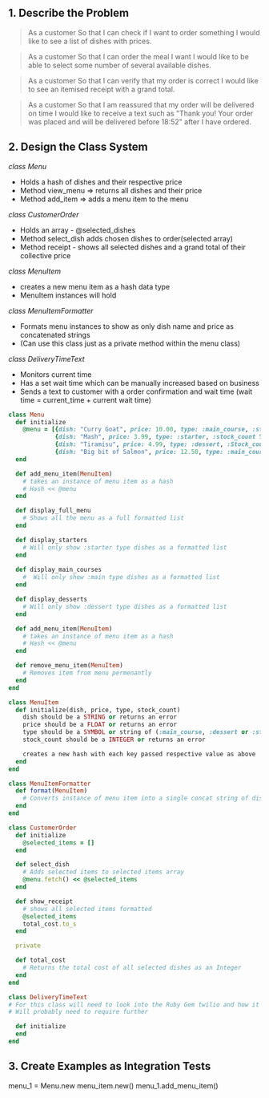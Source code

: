 ## 1. Describe the Problem
> As a customer
> So that I can check if I want to order something
> I would like to see a list of dishes with prices.

> As a customer
> So that I can order the meal I want
> I would like to be able to select some number of several available dishes.

> As a customer
> So that I can verify that my order is correct
> I would like to see an itemised receipt with a grand total.

> As a customer
> So that I am reassured that my order will be delivered on time
> I would like to receive a text such as "Thank you! Your order was placed and will be delivered before 18:52" after I have ordered.

## 2. Design the Class System 

_class Menu_ 
* Holds a hash of dishes and their respective price 
* Method view_menu => returns all dishes and their price
* Method add_item => adds a menu item to the menu

_class CustomerOrder_
* Holds an array - @selected_dishes
* Method select_dish adds chosen dishes to order(selected array)
* Method receipt - shows all selected dishes and a grand total of their collective price

_class MenuItem_
* creates a new menu item as a hash data type 
* MenuItem instances will hold 

_class MenuItemFormatter_
* Formats menu instances to show as only dish name and price as concatenated strings
* (Can use this class just as a private method within the menu class)

_class DeliveryTimeText_
* Monitors current time
* Has a set wait time which can be manually increased based on business
* Sends a text to customer with a order confirmation and wait time (wait time = current_time + current wait time)

```ruby 
class Menu 
  def initialize 
    @menu = [{dish: "Curry Goat", price: 10.00, type: :main_course, :stock_count 10}, 
             {dish: "Mash", price: 3.99, type: :starter, :stock_count 5},
             {dish: "Tiramisu", price: 4.99, type: :dessert, :Stock_count 3},
             {dish: "Big bit of Salmon", price: 12.50, type: :main_course, :stock_count 6}]
  end

  def add_menu_item(MenuItem)
    # takes an instance of menu item as a hash
    # Hash << @menu
  end

  def display_full_menu
    # Shows all the menu as a full formatted list
  end

  def display_starters
    # Will only show :starter type dishes as a formatted list
  end
  
  def display_main_courses
    #  Will only show :main type dishes as a formatted list
  end

  def display_desserts
    # Will only show :dessert type dishes as a formatted list
  end

  def add_menu_item(MenuItem)
    # takes an instance of menu item as a hash
    # Hash << @menu
  end

  def remove_menu_item(MenuItem)
    # Removes item from menu permenantly
  end
end

class MenuItem 
  def initialize(dish, price, type, stock_count)
    dish should be a STRING or returns an error
    price should be a FLOAT or returns an error
    type should be a SYMBOL or string of (:main_course, :dessert or :starter) or returns an error
    stock_count should be a INTEGER or returns an error

    creates a new hash with each key passed respective value as above 
  end
end

class MenuItemFormatter
  def format(MenuItem)
    # Converts instance of menu item into a single concat string of dish name and price
  end
end

class CustomerOrder
  def initialize 
    @selected_items = []
  end

  def select_dish
    # Adds selected items to selected items array
    @menu.fetch() << @selected_items
  end

  def show_receipt 
    # shows all selected items formatted
    @selected_items
    total_cost.to_s
  end

  private 

  def total_cost
    # Returns the total cost of all selected dishes as an Integer
  end
end

class DeliveryTimeText
# For this class will need to look into the Ruby Gem twilio and how it is implemented.
# Will probably need to require further 

  def initialize 
  end
end

```

## 3. Create Examples as Integration Tests

menu_1 = Menu.new
menu_item.new()
menu_1.add_menu_item()